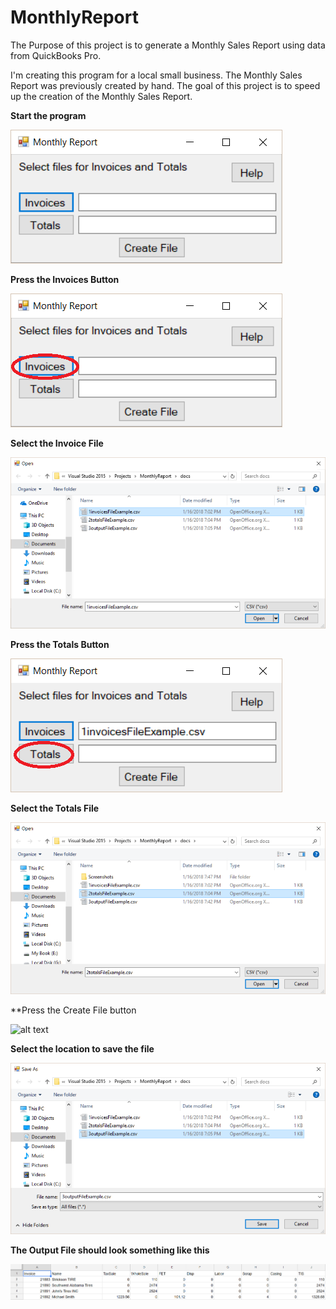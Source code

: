 # MonthlyReport

The Purpose of this project is to generate a Monthly Sales Report using data from QuickBooks Pro. 

I'm creating this program for a local small business. The Monthly Sales Report was previously created by hand.
The goal of this project is to speed up the creation of the Monthly Sales Report.


**Start the program**

![alt text](docs/Screenshots/Monthly.png)

**Press the Invoices Button**

![alt text](docs/Screenshots/InvoicesButton.png)

**Select the Invoice File**

![alt text](docs/Screenshots/SelectInvoiceFile.png)

**Press the Totals Button**

![alt text](docs/Screenshots/TotalsButton.png)

**Select the Totals File**

![alt text](docs/Screenshots/SelectTotalsFile.png)

**Press the Create File button

![alt text](docs/Screenshots/CreateFileButton)

**Select the location to save the file**

![alt text](docs/Screenshots/SelectOutputFile.png)

**The Output File should look something like this**

![alt text](docs/Screenshots/OutputFile.png)